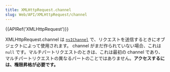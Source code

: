 ```yaml
---
title: XMLHttpRequest.channel
slug: Web/API/XMLHttpRequest/channel
---
```

{{APIRef('XMLHttpRequest')}}

XMLHttpRequest.channel は [`nsIChannel`](/ja/docs/Mozilla/Tech/XPCOM/Reference/Interface/nsIChannel) で、リクエストを送信するときにオブジェクトによって使用されます。 channel がまだ作られていない場合、これは `null` です。マルチパートリクエストのときは、これは最初の channel であり、マルチパートリクエストの異なるパートのことではありません。**アクセスするには、権限昇格が必要です。**
